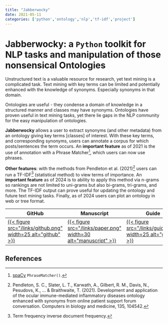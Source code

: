 ```yaml
---
title: "Jabberwocky"
date: 2021-05-11
categories: ['python','ontology','nlp','tf-idf','project']
---
```


# Jabberwocky: a `Python` toolkit for NLP tasks and manipulation of those nonsensical Ontologies

Unstructured text is a valuable resource for research, yet text mining is a complicated task.
Text mining with key terms can be limited and potentially enhanced with the knowledge of synonyms.
Especially synonyms in that domain.

Ontologies are useful - they condense a domain of knowledge in a structured manner and classes may have synonyms.
Ontologies have proven useful in text mining tasks, yet there lie gaps in the NLP community for the easy manipulation of ontologies.

**Jabberwocky**
allows a user to extract synonyms (and other metadata) from an ontology giving key terms [classes] of interest.
With these key terms, and corresponding synonyms, users can annotate a corpus for which posts/sentences the term occurs.
An **important feature** as of 2021 is the use of annotation with a Phrase Matcher[^spacy], which users can now use phrases.

**Other features**:
with the methods from Pendleton et al. (2021)[^ocimido] users can run a TF-IDF[^tfidf] (statistical method) to view terms of importance.
An **important feature** as of 2024 is to ability to apply this method via n-grams so rankings are not limited to uni-grams but also bi-grams, tri-grams, and more.
The TF-IDF output can prove useful for updating the ontology and future text mining tasks.
Finally, as of 2024 users can plot an ontology in web or tree format.

| GitHub | Manuscript | Guide | Packaged |
| -------- | ------- | ------- | ------- |
| [{{< figure src="/links/github.png" width=25 alt="github" >}}](https://github.com/sap218/jabberwocky "github") | [{{< figure src="/links/paper.png" width=30 alt="manuscript" >}}](https://joss.theoj.org/papers/10.21105/joss.02168 "manuscript") | [{{< figure src="/links/guide.png" width=25 alt="guide" >}}](https://sap218.github.io/jabberwocky/ "guide") | [{{< figure src="/links/link.png" width=30 alt="zenodo" >}}](https://zenodo.org/records/4747764 "zenodo") |

## References

[^spacy]: [spaCy](https://spacy.io/ "spacy website") `PhraseMatcher()`.
[^ocimido]: Pendleton, S. C., Slater, L. T., Karwath, A., Gilbert, R. M., Davis, N., Pesudovs, K., ... & Braithwaite, T. (2021). Development and application of the ocular immune-mediated inflammatory diseases ontology enhanced with synonyms from online patient support forum conversation. Computers in biology and medicine, 135, 104542.
[^tfidf]: Term frequency inverse document frequency.
